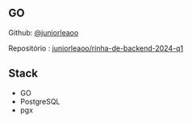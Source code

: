 ## GO

Github: [@juniorleaoo](https://github.com/juniorleaoo)

Repositório : [juniorleaoo/rinha-de-backend-2024-q1](https://github.com/juniorleaoo/rinha-de-backend-2024-q1)

## Stack
- GO
- PostgreSQL 
- pgx

